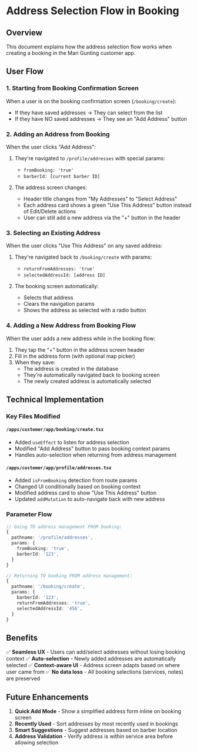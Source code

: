 # Address Selection Flow in Booking

## Overview
This document explains how the address selection flow works when creating a booking in the Mari Gunting customer app.

## User Flow

### 1. **Starting from Booking Confirmation Screen**
When a user is on the booking confirmation screen (`/booking/create`):
- If they have saved addresses → They can select from the list
- If they have NO saved addresses → They see an "Add Address" button

### 2. **Adding an Address from Booking**
When the user clicks "Add Address":
1. They're navigated to `/profile/addresses` with special params:
   - `fromBooking: 'true'`
   - `barberId: [current barber ID]`

2. The address screen changes:
   - Header title changes from "My Addresses" to "Select Address"
   - Each address card shows a green "Use This Address" button instead of Edit/Delete actions
   - User can still add a new address via the "+" button in the header

### 3. **Selecting an Existing Address**
When the user clicks "Use This Address" on any saved address:
1. They're navigated back to `/booking/create` with params:
   - `returnFromAddresses: 'true'`
   - `selectedAddressId: [address ID]`

2. The booking screen automatically:
   - Selects that address
   - Clears the navigation params
   - Shows the address as selected with a radio button

### 4. **Adding a New Address from Booking Flow**
When the user adds a new address while in the booking flow:
1. They tap the "+" button in the address screen header
2. Fill in the address form (with optional map picker)
3. When they save:
   - The address is created in the database
   - They're automatically navigated back to booking screen
   - The newly created address is automatically selected

## Technical Implementation

### Key Files Modified

#### `/apps/customer/app/booking/create.tsx`
- Added `useEffect` to listen for address selection
- Modified "Add Address" button to pass booking context params
- Handles auto-selection when returning from address management

#### `/apps/customer/app/profile/addresses.tsx`
- Added `isFromBooking` detection from route params
- Changed UI conditionally based on booking context
- Modified address card to show "Use This Address" button
- Updated `addMutation` to auto-navigate back with new address

### Parameter Flow

```typescript
// Going TO address management FROM booking:
{
  pathname: '/profile/addresses',
  params: {
    fromBooking: 'true',
    barberId: '123',
  }
}

// Returning TO booking FROM address management:
{
  pathname: '/booking/create',
  params: {
    barberId: '123',
    returnFromAddresses: 'true',
    selectedAddressId: '456',
  }
}
```

## Benefits

✅ **Seamless UX** - Users can add/select addresses without losing booking context
✅ **Auto-selection** - Newly added addresses are automatically selected
✅ **Context-aware UI** - Address screen adapts based on where user came from
✅ **No data loss** - All booking selections (services, notes) are preserved

## Future Enhancements

1. **Quick Add Mode** - Show a simplified address form inline on booking screen
2. **Recently Used** - Sort addresses by most recently used in bookings
3. **Smart Suggestions** - Suggest addresses based on barber location
4. **Address Validation** - Verify address is within service area before allowing selection
